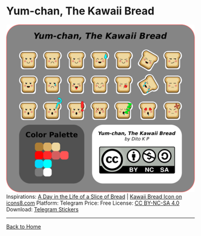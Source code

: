 # Yum-chan, The Kawaii Bread
![Yum-chan Sample Image](https://github.com/ditokp/ditokp-stickers/blob/master/DitoKP's%20Sticker%20Packs/Yum-chan_-_The_Kawaii_Bread/Yum-chan_Sample_Image.png)
Inspirations: [A Day in the Life of a Slice of Bread](https://sasquatchii.itch.io/a-day-in-the-life-of-a-slice-of-bread) | [Kawaii Bread Icon on icons8.com](https://icons8.com/icon/119931/kawaii-bread)
Platform: Telegram
Price: Free
License: [CC BY-NC-SA 4.0](https://creativecommons.org/licenses/by-nc-sa/4.0/)
Download: [Telegram Stickers](https://t.me/addstickers/YumchanVol01)

____________________________________________________________________________________________________
[Back to Home](https://github.com/ditokp/ditokp-stickers)
